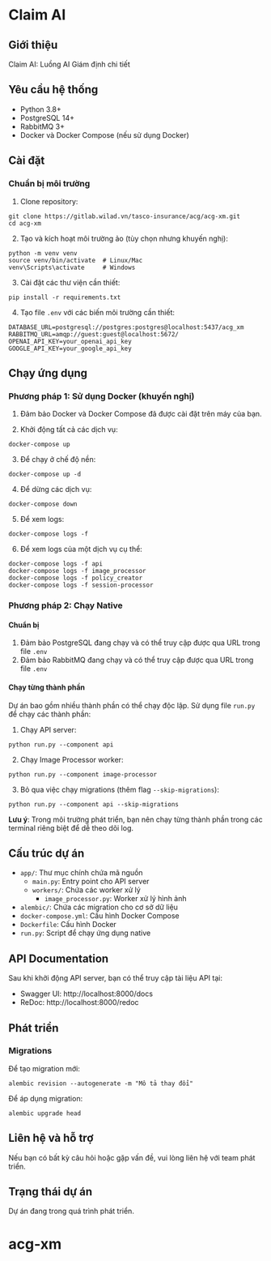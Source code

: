 # Claim AI

## Giới thiệu
Claim AI: Luồng AI Giám định chi tiết

## Yêu cầu hệ thống
- Python 3.8+
- PostgreSQL 14+
- RabbitMQ 3+
- Docker và Docker Compose (nếu sử dụng Docker)

## Cài đặt

### Chuẩn bị môi trường
1. Clone repository:
```
git clone https://gitlab.wilad.vn/tasco-insurance/acg/acg-xm.git
cd acg-xm
```

2. Tạo và kích hoạt môi trường ảo (tùy chọn nhưng khuyến nghị):
```
python -m venv venv
source venv/bin/activate  # Linux/Mac
venv\Scripts\activate     # Windows
```

3. Cài đặt các thư viện cần thiết:
```
pip install -r requirements.txt
```

4. Tạo file `.env` với các biến môi trường cần thiết:
```
DATABASE_URL=postgresql://postgres:postgres@localhost:5437/acg_xm
RABBITMQ_URL=amqp://guest:guest@localhost:5672/
OPENAI_API_KEY=your_openai_api_key
GOOGLE_API_KEY=your_google_api_key
```

## Chạy ứng dụng

### Phương pháp 1: Sử dụng Docker (khuyến nghị)

1. Đảm bảo Docker và Docker Compose đã được cài đặt trên máy của bạn.

2. Khởi động tất cả các dịch vụ:
```
docker-compose up
```

3. Để chạy ở chế độ nền:
```
docker-compose up -d
```

4. Để dừng các dịch vụ:
```
docker-compose down
```

5. Để xem logs:
```
docker-compose logs -f
```

6. Để xem logs của một dịch vụ cụ thể:
```
docker-compose logs -f api
docker-compose logs -f image_processor
docker-compose logs -f policy_creator
docker-compose logs -f session-processor
```

### Phương pháp 2: Chạy Native

#### Chuẩn bị
1. Đảm bảo PostgreSQL đang chạy và có thể truy cập được qua URL trong file `.env`
2. Đảm bảo RabbitMQ đang chạy và có thể truy cập được qua URL trong file `.env`

#### Chạy từng thành phần

Dự án bao gồm nhiều thành phần có thể chạy độc lập. Sử dụng file `run.py` để chạy các thành phần:

1. Chạy API server:
```
python run.py --component api
```

2. Chạy Image Processor worker:
```
python run.py --component image-processor
```

3. Bỏ qua việc chạy migrations (thêm flag `--skip-migrations`):
```
python run.py --component api --skip-migrations
```

**Lưu ý**: Trong môi trường phát triển, bạn nên chạy từng thành phần trong các terminal riêng biệt để dễ theo dõi log.

## Cấu trúc dự án
- `app/`: Thư mục chính chứa mã nguồn
  - `main.py`: Entry point cho API server
  - `workers/`: Chứa các worker xử lý
    - `image_processor.py`: Worker xử lý hình ảnh
- `alembic/`: Chứa các migration cho cơ sở dữ liệu
- `docker-compose.yml`: Cấu hình Docker Compose
- `Dockerfile`: Cấu hình Docker
- `run.py`: Script để chạy ứng dụng native

## API Documentation
Sau khi khởi động API server, bạn có thể truy cập tài liệu API tại:
- Swagger UI: http://localhost:8000/docs
- ReDoc: http://localhost:8000/redoc

## Phát triển

### Migrations
Để tạo migration mới:
```
alembic revision --autogenerate -m "Mô tả thay đổi"
```

Để áp dụng migration:
```
alembic upgrade head
```

## Liên hệ và hỗ trợ
Nếu bạn có bất kỳ câu hỏi hoặc gặp vấn đề, vui lòng liên hệ với team phát triển.

## Trạng thái dự án
Dự án đang trong quá trình phát triển.

# acg-xm
